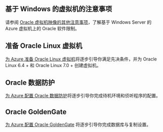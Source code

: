 

## 基于 Windows 的虚拟机的注意事项

请参阅 [Oracle 虚拟机映像的其他注意事项](../articles/virtual-machines/virtual-machines-windows-classic-oracle-considerations.md)，了解基于 Windows Server 的 Azure 虚拟机上的 Oracle 软件限制。

## 准备 Oracle Linux 虚拟机

[为 Azure 准备 Oracle Linux 虚拟机](../articles/virtual-machines/virtual-machines-linux-prepare-oracle.md)将逐步引导你满足先决条件，并为 Oracle Linux 6.4 + 和 Oracle Linux 7.0 + 创建虚拟机。

## Oracle 数据防护

[为 Azure 配置 Oracle 数据防护](../articles/virtual-machines/virtual-machines-windows-classic-configure-oracle-data-guard.md)将逐步引导你完成待机环境和侦听程序的配置。

## Oracle GoldenGate

[为 Azure 配置 Oracle GoldenGate](../articles/virtual-machines/virtual-machines-windows-classic-configure-oracle-goldengate.md) 将逐步引导你完成数据库与复制设置。

